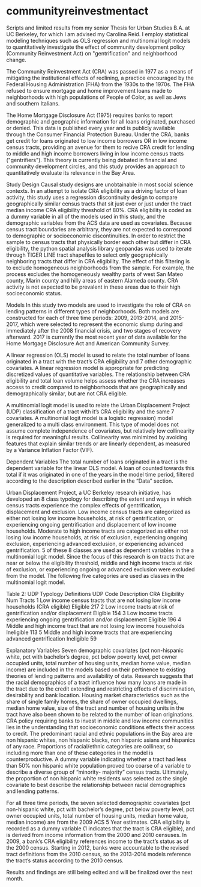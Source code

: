 # communityreinvestmentact

Scripts and limited results from my senior Thesis for Urban Studies B.A. at UC Berkeley, for which I am advised my Carolina Reid. I employ statistical modeling techniques such as OLS regression and multinomial logit models to quantitatively investigate the effect of community development policy (Community Reinvestment Act) on "gentrification" and neighborhood change. 

The Community Reinvestment Act (CRA) was passed in 1977 as a means of mitigating the institutional effects of redlining, a practice encouraged by the Federal Housing Administration (FHA) from the 1930s to the 1970s. The FHA refused to ensure mortgage and home improvement loans made to neighborhoods with high populations of People of Color, as well as Jews and southern Italians. 

The Home Mortgage Disclosure Act (1975) requires banks to report demographic and geographic information for all loans originated, purchased or denied. This data is published every year and is publicly available through the Consumer Financial Protection Bureau. Under the CRA, banks get credit for loans originated to low income borrowers OR in low income census tracts, providing an avenue for them to recive CRA credit for lending to middle and high income borrowers living in low income census tracts ("gentrifiers"). This theory is currently being debated in financial and community development circles, and this study provides an approach to quantitatively evaluate its relevance in the Bay Area.  


Study Design
Causal study designs are unobtainable in most social science contexts. In an attempt to isolate CRA eligibility as a driving factor of loan activity, this study uses a regression discontinuity design to compare geographically similar census tracts that sit just over or just under the tract median income CRA eligibility threshold of 80%. CRA eligibility is coded as a dummy variable in all of the models used in this study, and the demographic variables from the ACS data are used as covariates.
Because census tract boundaries are arbitrary, they are not expected to correspond to demographic or socioeconomic discontinuities. In order to restrict the sample to census tracts that physically border each other but differ in CRA eligibility, the python spatial analysis library geopandas was used to iterate through TIGER LINE tract shapefiles to select only geographically neighboring tracts that differ in CRA eligibility. The effect of this filtering is to exclude homogeneous neighborhoods from the sample. For example, the process excludes the homogeneously wealthy parts of west San Mateo county, Marin county and hilly areas of eastern Alameda county. CRA activity is not expected to be prevalent in these areas due to their high socioeconomic status. 

Models
In this study two models are used to investigate the role of CRA on lending patterns in different types of neighborhoods. Both models are constructed for each of three time periods: 2009, 2013-2014, and 2015-2017, which were selected to represent the economic slump during and immediately after the 2008 financial crisis, and two stages of recovery afterward. 2017 is currently the most recent year of data available for the Home Mortgage Disclosure Act and American Community Survey.

A linear regression (OLS) model is used to relate the total number of loans originated in a tract with the tract’s CRA eligibility and 7 other demographic covariates.
A linear regression model is appropriate for predicting discretized values of quantitative variables. The relationship between CRA eligibility and total loan volume helps assess whether the CRA increases access to credit compared to neighborhoods that are geographically and demographically similar, but are not CRA eligible.

A multinomial logit model is used to relate the Urban Displacement Project (UDP) classification of a tract with it’s CRA eligibility and the same 7 covariates. A multinomial logit model is a logistic regression) model generalized to a multi class environment. This type of model does not assume complete independence of covariates, but relatively low collinearity is required for meaningful results. Collinearity was minimized by avoiding features that explain similar trends or are linearly dependent, as measured by a Variance Inflation Factor (VIF). 

Dependent Variables
The total number of loans originated in a tract is the dependent variable for the linear OLS model. A loan of counted towards this total if it was originated in one of the years in the model time period, filtered according to the description described earlier in the “Data” section. 

Urban Displacement Project, a UC Berkeley research initiative, has developed an 8 class typology for describing the extent and ways in which census tracts experience the complex effects of gentrification, displacement and exclusion. Low income census tracts are categorized as either not losing low income households, at risk of gentrification, or experiencing ongoing gentrification and displacement of low income households. Moderate to high income tracts are categorized as either not losing low income households, at risk of exclusion, experiencing ongoing exclusion, experiencing advanced exclusion, or experiencing advanced gentrification. 5 of these 8 classes are used as dependent variables in the a multinomial logit model. Since the focus of this research is on tracts that are near or below the eligibility threshold, middle and high income tracts at risk of exclusion, or experiencing ongoing or advanced exclusion were excluded from the model. The following five categories are used as classes in the multinomial logit model.

Table 2: UDP Typology Definitions
UDP Code
Description
CRA Eligibility
Num Tracts
1
Low income census tracts that are not losing low income households (CRA eligible)
Eligible
217
2
Low income tracts at risk of gentrification and/or displacement
Eligible
154
3
Low income tracts experiencing ongoing gentrification and/or displacement
Eligible
196
4
Middle and high income tract that are not losing low income households 
Ineligible
113
5
Middle and high income tracts that are experiencing advanced gentrification
Ineligible
59



Explanatory Variables
Seven demographic covariates (pct non-hispanic white, pct with bachelor’s degree, pct below poverty level, pct owner occupied units, total number of housing units, median home value, median income) are included in the models based on their pertinence to existing theories of lending patterns and availability of data. Research suggests that the racial demographics of a tract influence how many loans are made in the tract due to the credit extending and restricting effects of discrimination, desirability and bank location. Housing market characteristics such as the share of single family homes, the share of owner occupied dwellings, median home value, size of the tract and number of housing units in the tract have also been shown to be related to the number of loan originations. CRA policy requiring banks to invest in middle and low income communities lies in the understanding that socioeconomic conditions effects their access to credit. 
The predominant racial and ethnic populations in the Bay area are non hispanic whites, non hispanic blacks, non hispanic asians and hispanics of any race. Proportions of racial/ethnic categories are collinear, so including more than one of these categories in the model is counterproductive. A dummy variable indicating whether a tract had less than 50% non hispanic white population proved too coarse of a variable to describe a diverse group of “minority- majority” census tracts. Ultimately, the proportion of non hispanic white residents was selected as the single covariate to best describe the relationship between racial demographics and lending patterns. 

For all three time periods, the seven selected demographic covariates (pct non-hispanic white, pct with bachelor’s degree, pct below poverty level, pct owner occupied units, total number of housing units, median home value, median income) are from the 2009 ACS 5 Year estimates. CRA eligibility is recorded as a dummy variable (1 indicates that the tract is CRA eligible), and is derived from income information from the 2000 and 2010 censuses. In 2009, a bank’s CRA eligibility references income to the tract’s status as of the 2000 census. Starting in 2012, banks were accountable to the revised tract definitions from the 2010 census, so the 2013-2014 models reference the tract’s status according to the 2010 census. 


Results and findings are still being edited and will be finalized over the next month. 
